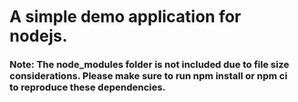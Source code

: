 # A simple demo application for nodejs.
### Note: The node_modules folder is not included due to file size considerations. Please make sure to run npm install or npm ci to reproduce these dependencies.
